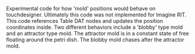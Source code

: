 Experimental code for how 'mold' positions would behave on touchdesigner. Ultimately this code was not implemented for Imagine RIT.
This code references Table DAT nodes and updates the position coordinates inside. Two different behaviors include a 'blobby' type mold and 
an attractor type mold. The attractor mold is in a constant state of free floating around the petri dish. The blobby mold chases after the attractor mold.

